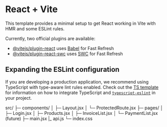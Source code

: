 # React + Vite

This template provides a minimal setup to get React working in Vite with HMR and some ESLint rules.

Currently, two official plugins are available:

- [@vitejs/plugin-react](https://github.com/vitejs/vite-plugin-react/blob/main/packages/plugin-react) uses [Babel](https://babeljs.io/) for Fast Refresh
- [@vitejs/plugin-react-swc](https://github.com/vitejs/vite-plugin-react/blob/main/packages/plugin-react-swc) uses [SWC](https://swc.rs/) for Fast Refresh

## Expanding the ESLint configuration

If you are developing a production application, we recommend using TypeScript with type-aware lint rules enabled. Check out the [TS template](https://github.com/vitejs/vite/tree/main/packages/create-vite/template-react-ts) for information on how to integrate TypeScript and [`typescript-eslint`](https://typescript-eslint.io) in your project.

src/
 ├─ components/
 │   ├─ Layout.jsx
 │   └─ ProtectedRoute.jsx
 ├─ pages/
 │   ├─ Login.jsx
 │   ├─ Products.jsx
 │   ├─ InvoiceList.jsx
 │   └─ PaymentList.jsx   (future)
 ├─ main.jsx
 |_ api.js
 └─ index.css

